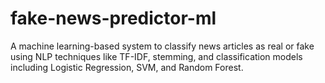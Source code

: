 # fake-news-predictor-ml
A machine learning-based system to classify news articles as real or fake using NLP techniques like TF-IDF, stemming, and classification models including Logistic Regression, SVM, and Random Forest.
